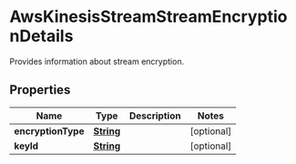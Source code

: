 

# AwsKinesisStreamStreamEncryptionDetails

Provides information about stream encryption. 

## Properties

| Name | Type | Description | Notes |
|------------ | ------------- | ------------- | -------------|
|**encryptionType** | [**String**](String.md) |  |  [optional] |
|**keyId** | [**String**](String.md) |  |  [optional] |



